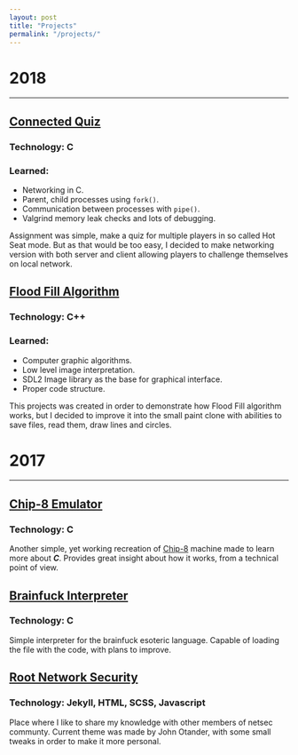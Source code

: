 ```yaml
---
layout: post
title: "Projects"
permalink: "/projects/"
---
```


# 2018
______

## [Connected Quiz](https://github.com/W3ndige/connected-quiz)
### Technology: C
### Learned:
* Networking in C.
* Parent, child processes using `fork()`.
* Communication between processes with `pipe()`.
* Valgrind memory leak checks and lots of debugging.

Assignment was simple, make a quiz for multiple players in so called Hot Seat mode. But as that would be too easy, I decided to make networking version with both server and client allowing players to challenge themselves on local network.

## [Flood Fill Algorithm](https://github.com/W3ndige/flood-fill-algorithm)
### Technology: C++
### Learned:
* Computer graphic algorithms.
* Low level image interpretation.
* SDL2 Image library as the base for graphical interface.
* Proper code structure.

This projects was created in order to demonstrate how Flood Fill algorithm works, but I decided to improve it into the small paint clone with abilities to save files, read them, draw lines and circles.

# 2017
______

## [Chip-8 Emulator](https://github.com/W3ndige/chip-8)
### Technology: C
Another simple, yet working recreation of [Chip-8](https://en.wikipedia.org/wiki/CHIP-8) machine made to learn more about ***C***. Provides great insight about how it works, from a technical point of view.    

## [Brainfuck Interpreter](https://github.com/W3ndige/brainfuck-c)
### Technology: C
Simple interpreter for the brainfuck esoteric language. Capable of loading the file with the code, with plans to improve.

## [Root Network Security](https://github.com/W3ndige/w3ndige.github.io)
### Technology: Jekyll, HTML, SCSS, Javascript
Place where I like to share my knowledge with other members of netsec communty. Current theme was made by John Otander, with some small tweaks in order to make it more personal.
